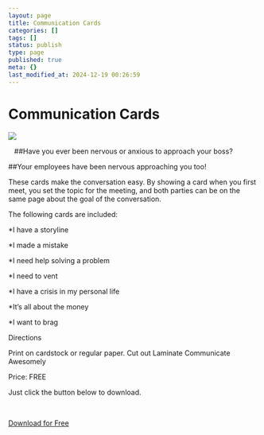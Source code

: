 ```yaml
---
layout: page
title: Communication Cards
categories: []
tags: []
status: publish
type: page
published: true
meta: {}
last_modified_at: 2024-12-19 00:26:59
---
```


# Communication Cards













































  

    
  
    
![](/squarespace_images/content_v1_4fffa949e4b0b4590d67b4e7_1409499488718-HFR7QSYUJ1YBEDG6SWI6_discussion+cards+image.png_)
  


  


  
##Have you ever been nervous or anxious to approach your boss?


##Your employees have been nervous approaching you too!


These cards make the conversation easy. By showing a card when you first meet, you set the topic for the meeting, and both parties can be on the same page about the goal of the conversation.

The following cards are included:

*I have a storyline


*I made a mistake


*I need help solving a problem


*I need to vent


*I have a crisis in my personal life


*It’s all about the money


*I want to brag

Directions

Print on cardstock or regular paper.
Cut out
Laminate
Communicate Awesomely

Price: FREE

Just click the button below to download.

 


[Download for Free](https://www.dropbox.com/scl/fi/eas984hl59xdr7dvb1mqu/CommunicationCards-3.zip?dl=0&rlkey=farh1g1ow2cv4pxu0hf6qp8ea)





[](https://twitter.com/jethrojones)[](https://instagram.com/jethrojones)[](https://linkedin.com/in/jethrojones)
 

